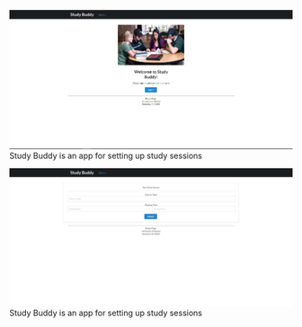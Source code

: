 ![](./doc/landing.jpg)
Study Buddy is an app for setting up study sessions

![](./doc/newsession.jpg)
Study Buddy is an app for setting up study sessions

